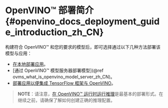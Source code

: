 # OpenVINO™ 部署简介{#openvino_docs_deployment_guide_introduction_zh_CN}


构建符合 OpenVINO™ 和您的要求的模型后，即可选择通过以下几种方法部署该模型与应用：

* [在本地部署应用](../OV_Runtime_UG/deployment/deployment_intro_zh_CN.md)。
* [通过 OpenVINO™ 模型服务器部署模型](@ref ovms_what_is_openvino_model_server_zh_CN)。
* [部署应用以便集成 TensorFlow 框架与 OpenVINO](./openvino_ecosystem_ovtf_zh_CN.md)。


> **NOTE**：请注意，[在 OpenVINO™ 运行时运行推理](../OV_Runtime_UG/openvino_intro_zh_CN.md)是最基本的部署形式。在继续之前，请确保了解如何创建正确的推理配置。
